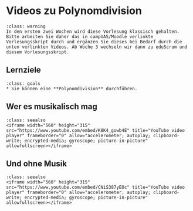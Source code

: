 # Videos zu Polynomdivision

```{admonition} Hinweise zur Vorlesung Mathematik 1 im WiSe 2024/25
:class: warning
In den ersten zwei Wochen wird diese Vorlesung klassisch gehalten. Bitte arbeiten Sie daher das in campUAS/Moodle verlinkte Vorlesungsskript durch und ergänzen Sie dieses bei Bedarf durch die unten verlinkten Videos. Ab Woche 3 wechseln wir dann zu eduScrum und diesem Vorlesungsskript.
```

## Lernziele

```{admonition} Lernziele
:class: goals
* Sie können eine **Polynomdivision** durchführen.
```

## Wer es musikalisch mag

```{admonition} Video
:class: seealso
<iframe width="560" height="315" src="https://www.youtube.com/embed/K8K4_gowb4E" title="YouTube video player" frameborder="0" allow="accelerometer; autoplay; clipboard-write; encrypted-media; gyroscope; picture-in-picture" allowfullscreen></iframe>
```

## Und ohne Musik

```{admonition} Video
:class: seealso
<iframe width="560" height="315" src="https://www.youtube.com/embed/CNiS387yEOc" title="YouTube video player" frameborder="0" allow="accelerometer; autoplay; clipboard-write; encrypted-media; gyroscope; picture-in-picture" allowfullscreen></iframe>
```

